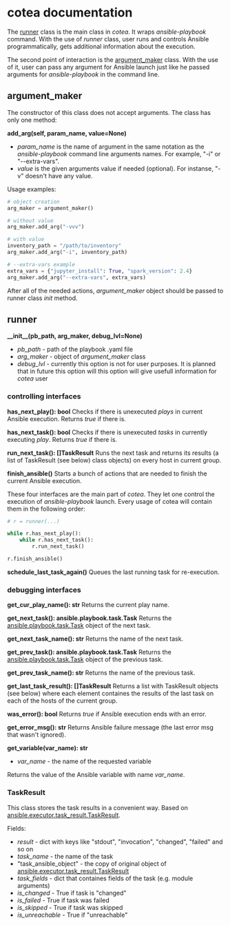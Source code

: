 # cotea documentation

The [runner](https://github.com/ispras/cotea/blob/main/src/runner.py#L29) class is the main class in *cotea*. It wraps *ansible-playbook* command. With the use of *runner* class, user runs and controls Ansible programmatically, gets additional information about the execution.

The second point of interaction is the [argument_maker](https://github.com/ispras/cotea/blob/main/src/arguments_maker.py#L1) class. With the use of it, user can pass any argument for Ansible launch just like he passed arguments for *ansible-playbook* in the command line.

## argument_maker

The constructor of this class does not accept arguments. The class has only one method:

**add_arg(self, param_name, value=None)**
- *param_name* is the name of argument in the same notation as the *ansible-playbook* command line arguments names. For example, "-i" or "--extra-vars".
- *value* is the given arguments value if needed (optional). For instanse, "-v" doesn't have any value. 

Usage examples:
```python
# object creation
arg_maker = argument_maker()

# without value
arg_maker.add_arg("-vvv")

# with value
inventory_path = "/path/to/inventory"
arg_maker.add_arg("-i", inventory_path)

# --extra-vars example
extra_vars = {"jupyter_install": True, "spark_version": 2.4}
arg_maker.add_arg("--extra-vars", extra_vars)

```

After all of the needed actions, *argument_maker* object should be passed to runner class *init* method.


## runner

**\_\_init\_\_(pb_path, arg_maker, debug_lvl=None)**
- *pb_path* - path of the playbook .yaml file
- *arg_maker* - object of *argument_maker* class
- *debug_lvl* - currently this option is not for user purposes. It is planned that in future this option will this option will give usefull information for *cotea* user

### controlling interfaces

**has_next_play(): bool**
Checks if there is unexecuted *plays* in current Ansible execution. Returns *true* if there is.

**has_next_task(): bool**
Checks if there is unexecuted *tasks* in currently executing *play*. Returns *true* if there is.

**run_next_task(): []TaskResult**
Runs the next task and returns its results (a list of TaskResult (see below) class objects) on every host in current group. 

**finish_ansible()**
Starts a bunch of actions that are needed to finish the current Ansible execution.

These four interfaces are the main part of *cotea*. They let one control the execution of *ansible-playbook* launch. Every usage of cotea will contain them in the following order:
```python
# r = runner(...)

while r.has_next_play():
    while r.has_next_task():
        r.run_next_task()

r.finish_ansible()
```

**schedule_last_task_again()**
Queues the last running task for re-execution.

### debugging interfaces

**get_cur_play_name(): str**
Returns the current play name.

**get_next_task(): ansible.playbook.task.Task**
Returns the [ansible.playbook.task.Task](https://github.com/ansible/ansible/blob/devel/lib/ansible/playbook/task.py#L46) object of the next task.

**get_next_task_name(): str**
Returns the name of the next task.

**get_prev_task(): ansible.playbook.task.Task**
Returns the [ansible.playbook.task.Task](https://github.com/ansible/ansible/blob/devel/lib/ansible/playbook/task.py#L46) object of the previous task.

**get_prev_task_name(): str**
Returns the name of the previous task.

**get_last_task_result(): []TaskResult**
Returns a list with TaskResult objects (see below) where each element containes the results of the last task on each of the hosts of the current group.

**was_error(): bool**
Returns *true* if Ansible execution ends with an error.

**get_error_msg(): str**
Returns Ansible failure message (the last error msg that wasn't ignored).

**get_variable(var_name): str**
- *var_name* - the name of the requested variable

Returns the value of the Ansible variable with name *var_name*.


### TaskResult
This class stores the task results in a convenient way. Based on [ansible.executor.task_result.TaskResult](https://github.com/ansible/ansible/blob/devel/lib/ansible/executor/task_result.py#L25).

Fields:
- *result* - dict with keys like "stdout", "invocation", "changed", "failed" and so on
- *task_name* - the name of the task
- "task_ansible_object" - the copy of original object of [ansible.executor.task_result.TaskResult](https://github.com/ansible/ansible/blob/devel/lib/ansible/executor/task_result.py#L25)
- *task_fields* - dict that containes fields of the task (e.g. module arguments)
-  *is_changed* - True if task is "changed"
-  *is_failed* - True if task was failed
-  *is_skipped* - True if task was skipped
-  *is_unreachable* - True if "unreachable"